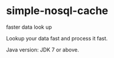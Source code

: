 # simple-nosql-cache
faster data look up 

Lookup your data fast and process it fast.

Java version: JDK 7 or above.
